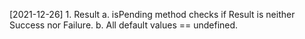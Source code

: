 [2021-12-26] 
    1. Result
        a.  isPending method checks if Result is neither Success nor Failure. 
        b.  All default values == undefined.